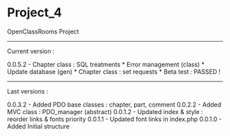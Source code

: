 # Project_4
OpenClassRooms Project

-----------------------

Current version :

0.0.5.2 - Chapter class : SQL treatments
	* Error management (class)
	* Update database (gen)
	* Chapter class : set requests
	* Beta test : PASSED !

-----------------------

Last versions :

0.0.3.2 - Added PDO base classes : chapter, part, comment
0.0.2.2 - Added MVC class : PDO_manager (abstract)
0.0.1.2 - Updated index & style : reorder links & fonts priority
0.0.1.1 - Updated font links in index.php
0.0.1.0 - Added Initial structure
